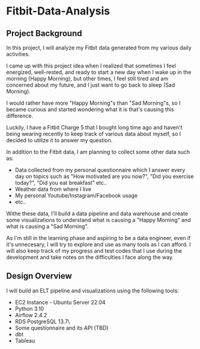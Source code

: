# Fitbit-Data-Analysis

## Project Background
In this project, I will analyze my Fitbit data generated from my various daily activities.

I came up with this project idea when I realized that sometimes I feel energized, well-rested, and ready to start a new day when I wake up in the morning (Happy Morning), but other times, I feel still tired and am concerned about my future, and I just want to go back to sleep (Sad Morning).

I would rather have more "Happy Morning"s than "Sad Morning"s, so I became curious and started wondering what it is that's causing this difference.

Luckily, I have a Fitbit Charge 5 that I bought long time ago and haven't being wearing recently to keep track of various data about myself, so I decided to utilize it to answer my question.

In addition to the Fitbit data, I am planning to collect some other data such as:
- Data collected from my personal questionnaire which I answer every day on topics such as "How motivated are you now?", "Did you exercise today?", "Did you eat breakfast" etc..
- Weather data from where I live
- My personal Youtube/Instagram/Facebook usage
- etc..

Withe these data, I'll build a data pipeline and data warehouse and create some visualizations to understand what is causing a "Happy Morning" and what is causing a "Sad Morning".

As I'm still in the learning phase and aspiring to be a data engineer, even if it's unnecesary, I will try to explore and use as many tools as I can afford. I will also keep track of my progress and test codes that I use during the development and take notes on the difficulties I face along the way.


## Design Overview

I will build an ELT pipeline and visualizations using the following tools:

- EC2 Instance - Ubuntu Server 22.04
- Python 3.10
- Airflow 2.4.2
- RDS PostgreSQL 13.7\
- Some questionnaire and its API (TBD)
- dbt
- Tableau
